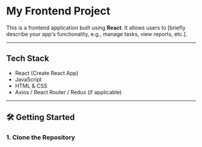 #  My Frontend Project

This is a frontend application built using **React**. It allows users to [briefly describe your app's functionality, e.g., manage tasks, view reports, etc.].

---

##  Tech Stack

- React (Create React App)
- JavaScript
- HTML & CSS
- Axios / React Router / Redux (if applicable)

---

## 🛠️ Getting Started

### 1. Clone the Repository

